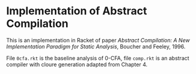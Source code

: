 Implementation of Abstract Compilation
===

This is an implementation in Racket of paper *Abstract Compilation: A New Implementation Paradigm for Static Analysis*, Boucher and Feeley, 1996.

File `0cfa.rkt` is the baseline analysis of 0-CFA, file `comp.rkt` is an abstract compiler with cloure generation adapted from Chapter 4.
